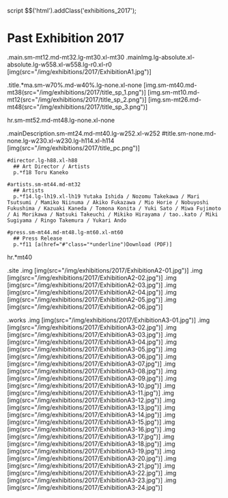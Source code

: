 script
  $$('html').addClass('exhibitions_2017');

# Past Exhibition 2017
.main.sm-mt12.md-mt32.lg-mt30.xl-mt30
  .mainImg.lg-absolute.xl-absolute.lg-w558.xl-w558.lg-r0.xl-r0
    [img(src="/img/exhibitions/2017/ExhibitionA1.jpg")]

  .title.*ma.sm-w70%.md-w40%.lg-none.xl-none
    [img.sm-mt40.md-mt38(src="/img/exhibitions/2017/title_sp_1.png")]
    [img.sm-mt10.md-mt12(src="/img/exhibitions/2017/title_sp_2.png")]
    [img.sm-mt26.md-mt48(src="/img/exhibitions/2017/title_sp_3.png")]

  hr.sm-mt52.md-mt48.lg-none.xl-none

  .mainDescription.sm-mt24.md-mt40.lg-w252.xl-w252
    #title.sm-none.md-none.lg-w230.xl-w230.lg-h114.xl-h114 [img(src="/img/exhibitions/2017/title_pc.png")]

    #director.lg-h88.xl-h88
      ## Art Director / Artists
      p.*f18 Toru Kaneko

    #artists.sm-mt44.md-mt32
      ## Artists
      p.*f14.lg-lh19.xl-lh19 Yutaka Ishida / Nozomu Takekawa / Mari Tsutsumi / Mamiko Niinuma / Akiko Fukazawa / Mio Horie / Nobuyoshi Fukushima / Kazuaki Kaneda / Tomona Konita / Yuki Sato / Miwa Fujimoto / Ai Morikawa / Natsuki Takeuchi / Mikiko Hirayama / tao..kato / Miki Sugiyama / Ringo Takemura / Yukari Ando

    #press.sm-mt44.md-mt48.lg-mt60.xl-mt60
      ## Press Release
      p.*f11 [a(href="#"class="*underline")Download (PDF)]

hr.*mt40

.site
  .img [img(src="/img/exhibitions/2017/ExhibitionA2-01.jpg")]
  .img [img(src="/img/exhibitions/2017/ExhibitionA2-02.jpg")]
  .img [img(src="/img/exhibitions/2017/ExhibitionA2-03.jpg")]
  .img [img(src="/img/exhibitions/2017/ExhibitionA2-04.jpg")]
  .img [img(src="/img/exhibitions/2017/ExhibitionA2-05.jpg")]
  .img [img(src="/img/exhibitions/2017/ExhibitionA2-06.jpg")]

.works
  .img [img(src="/img/exhibitions/2017/ExhibitionA3-01.jpg")]
  .img [img(src="/img/exhibitions/2017/ExhibitionA3-02.jpg")]
  .img [img(src="/img/exhibitions/2017/ExhibitionA3-03.jpg")]
  .img [img(src="/img/exhibitions/2017/ExhibitionA3-04.jpg")]
  .img [img(src="/img/exhibitions/2017/ExhibitionA3-05.jpg")]
  .img [img(src="/img/exhibitions/2017/ExhibitionA3-06.jpg")]
  .img [img(src="/img/exhibitions/2017/ExhibitionA3-07.jpg")]
  .img [img(src="/img/exhibitions/2017/ExhibitionA3-08.jpg")]
  .img [img(src="/img/exhibitions/2017/ExhibitionA3-09.jpg")]
  .img [img(src="/img/exhibitions/2017/ExhibitionA3-10.jpg")]
  .img [img(src="/img/exhibitions/2017/ExhibitionA3-11.jpg")]
  .img [img(src="/img/exhibitions/2017/ExhibitionA3-12.jpg")]
  .img [img(src="/img/exhibitions/2017/ExhibitionA3-13.jpg")]
  .img [img(src="/img/exhibitions/2017/ExhibitionA3-14.jpg")]
  .img [img(src="/img/exhibitions/2017/ExhibitionA3-15.jpg")]
  .img [img(src="/img/exhibitions/2017/ExhibitionA3-16.jpg")]
  .img [img(src="/img/exhibitions/2017/ExhibitionA3-17.jpg")]
  .img [img(src="/img/exhibitions/2017/ExhibitionA3-18.jpg")]
  .img [img(src="/img/exhibitions/2017/ExhibitionA3-19.jpg")]
  .img [img(src="/img/exhibitions/2017/ExhibitionA3-20.jpg")]
  .img [img(src="/img/exhibitions/2017/ExhibitionA3-21.jpg")]
  .img [img(src="/img/exhibitions/2017/ExhibitionA3-22.jpg")]
  .img [img(src="/img/exhibitions/2017/ExhibitionA3-23.jpg")]
  .img [img(src="/img/exhibitions/2017/ExhibitionA3-24.jpg")]





